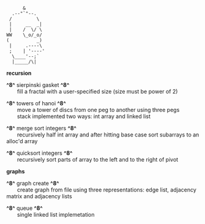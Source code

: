           &
      .--"`"--.
     /         \
     |     __  _|
     |    /  \/ \
    WW    \_o/_o/
    (          _)
     |     .----\
     ;    | '----'
      \____'--;`
      |_____/\|
 
**recursion**

**^8^** sierpinski gasket **^8^**<br />
&emsp;&emsp;fill a fractal with a user-specified size (size must be power of 2)<br />

**^8^** towers of hanoi **^8^**<br />
&emsp;&emsp;move a tower of discs from one peg to another using three pegs<br />
&emsp;&emsp;stack implemented two ways: int array and linked list<br />

**^8^** merge sort integers **^8^**<br />
&emsp;&emsp;recursively half int array and after hitting base case sort subarrays to an alloc'd array<br />

**^8^** quicksort integers **^8^**<br />
&emsp;&emsp;recursively sort parts of array to the left and to the right of pivot<br />

**graphs**

**^8^** graph create **^8^**<br />
&emsp;&emsp;create graph from file using three representations: edge list, adjacency matrix and adjacency lists<br />

**^8^** queue **^8^**<br />
&emsp;&emsp;single linked list implemetation<br />
